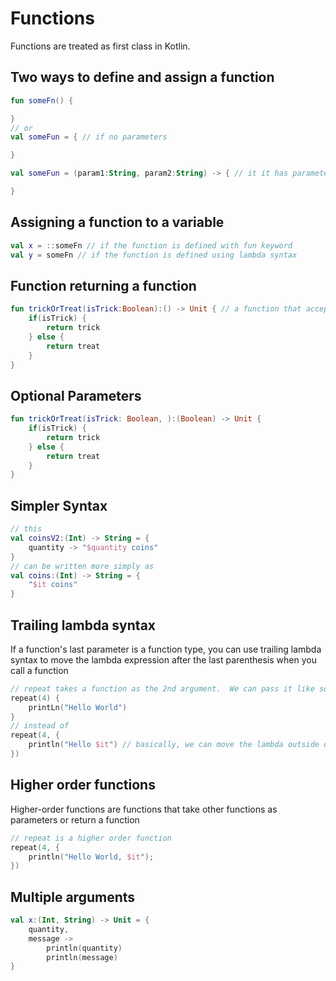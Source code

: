 # Functions

Functions are treated as first class in Kotlin.

## Two ways to define and assign a function

```kt
fun someFn() {

}
// or
val someFun = { // if no parameters

}

val someFun = (param1:String, param2:String) -> { // it it has parameters

}
```

## Assigning a function to a variable

```kt
val x = ::someFn // if the function is defined with fun keyword
val y = someFn // if the function is defined using lambda syntax
```

## Function returning a function

```kt
fun trickOrTreat(isTrick:Boolean):() -> Unit { // a function that accepts a boolean and return a function that return Unit (void)
    if(isTrick) {
        return trick
    } else {
        return treat
    }
}
```

## Optional Parameters

```kt
fun trickOrTreat(isTrick: Boolean, ):(Boolean) -> Unit {
    if(isTrick) {
        return trick
    } else {
        return treat
    }
}
```

## Simpler Syntax

```kt
// this
val coinsV2:(Int) -> String = {
    quantity -> "$quantity coins"
}
// can be written more simply as 
val coins:(Int) -> String = { 
    "$it coins"
}
```

## Trailing lambda syntax

If a function's last parameter is a function type, you can use trailing lambda syntax to move the lambda expression after the last parenthesis when you call a function

```kt
// repeat takes a function as the 2nd argument.  We can pass it like so:
repeat(4) {
    printLn("Hello World")
}
// instead of
repeat(4, {
    println("Hello $it") // basically, we can move the lambda outside of the parenthesis
})
```

## Higher order functions

Higher-order functions are functions that take other functions as parameters or return a function

```kt
// repeat is a higher order function
repeat(4, {
    println("Hello World, $it");
})
```

## Multiple arguments

```kt
val x:(Int, String) -> Unit = {
    quantity,
    message ->
        println(quantity)
        println(message)
}
```
